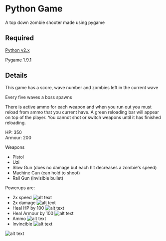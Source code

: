 Python Game
======
A top down zombie shooter made using pygame

Required
---------
[Python v2.x](http://python.org/download/)

[Pygame 1.9.1](http://www.pygame.org/download.shtml)

Details
--------
This game has a score, wave number and zombies left in the current wave

Every five waves a boss spawns

There is active ammo for each weapon and when you run out you must reload from ammo that you current have.
A green reloading bar will appear on top of the player. You cannot shot or switch weapons until it has finished
reloading.

HP: 350  
Armour: 200

Weapons
* Pistol
* Uzi
* Slow Gun (does no damage but each hit decreases a zombie's speed)
* Machine Gun (can hold to shoot)
* Rail Gun (invisible bullet)


Powerups are: 
* 2x speed ![alt text](http://i.imgur.com/Eb0FN7a.png "2x Speed")
* 2x damage ![alt text](http://i.imgur.com/c8w9wSg.png "2x Damage")
* Heal HP by 100 ![alt text](http://i.imgur.com/Px1HCUe.png "Heal HP by 100")
* Heal Armour by 100 ![alt text](http://i.imgur.com/XnNs0bw.png "Heal Armour by 100")
* Ammo ![alt text](http://i.imgur.com/Ubz4Etl.png "2x Damage")
* Invincible ![alt text](http://i.imgur.com/BfJXMfn.png "2x Damage")
 


![alt text](http://i.imgur.com/1wH5uKN.png "ZombieShooter")
